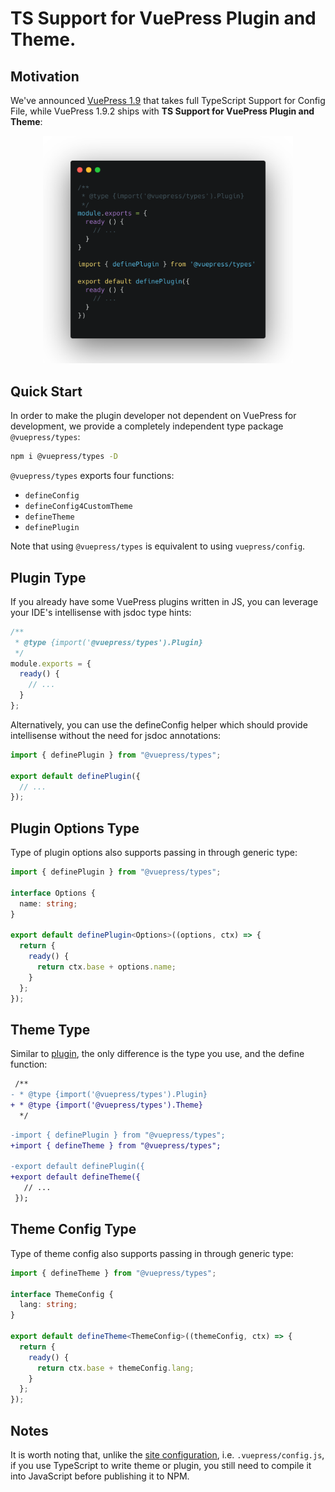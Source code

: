 # TS Support for VuePress Plugin and Theme.

## Motivation

We've announced [VuePress 1.9](https://github.com/vuejs/vuepress/releases/tag/v1.9.0) that takes full TypeScript Support for Config File, while VuePress 1.9.2 ships with **TS Support for VuePress Plugin and Theme**:

<p align="center">
    <img src="./assets/showcase.png" width="400px"></img>
<p>

## Quick Start

In order to make the plugin developer not dependent on VuePress for development, we provide a completely independent type package `@vuepress/types`:

```bash
npm i @vuepress/types -D
```

`@vuepress/types` exports four functions:

- `defineConfig`
- `defineConfig4CustomTheme`
- `defineTheme`
- `definePlugin`

Note that using `@vuepress/types` is equivalent to using `vuepress/config`.

## Plugin Type

If you already have some VuePress plugins written in JS, you can leverage your IDE's intellisense with jsdoc type hints:

```js
/**
 * @type {import('@vuepress/types').Plugin}
 */
module.exports = {
  ready() {
    // ...
  }
};
```

Alternatively, you can use the defineConfig helper which should provide intellisense without the need for jsdoc annotations:

```js
import { definePlugin } from "@vuepress/types";

export default definePlugin({
  // ...
});
```

## Plugin Options Type

Type of plugin options also supports passing in through generic type:

```ts
import { definePlugin } from "@vuepress/types";

interface Options {
  name: string;
}

export default definePlugin<Options>((options, ctx) => {
  return {
    ready() {
      return ctx.base + options.name;
    }
  };
});
```

## Theme Type

Similar to [plugin](plugin-type), the only difference is the type you use, and the define function:

```diff
 /**
- * @type {import('@vuepress/types').Plugin}
+ * @type {import('@vuepress/types').Theme}
  */
```

```diff
-import { definePlugin } from "@vuepress/types";
+import { defineTheme } from "@vuepress/types";

-export default definePlugin({
+export default defineTheme({
   // ...
 });
```

## Theme Config Type

Type of theme config also supports passing in through generic type:

```ts
import { defineTheme } from "@vuepress/types";

interface ThemeConfig {
  lang: string;
}

export default defineTheme<ThemeConfig>((themeConfig, ctx) => {
  return {
    ready() {
      return ctx.base + themeConfig.lang;
    }
  };
});
```

## Notes

It is worth noting that, unlike the [site configuration](https://vuepress.vuejs.org/config/), i.e. `.vuepress/config.js`, if you use TypeScript to write theme or plugin, you still need to compile it into JavaScript before publishing it to NPM.
